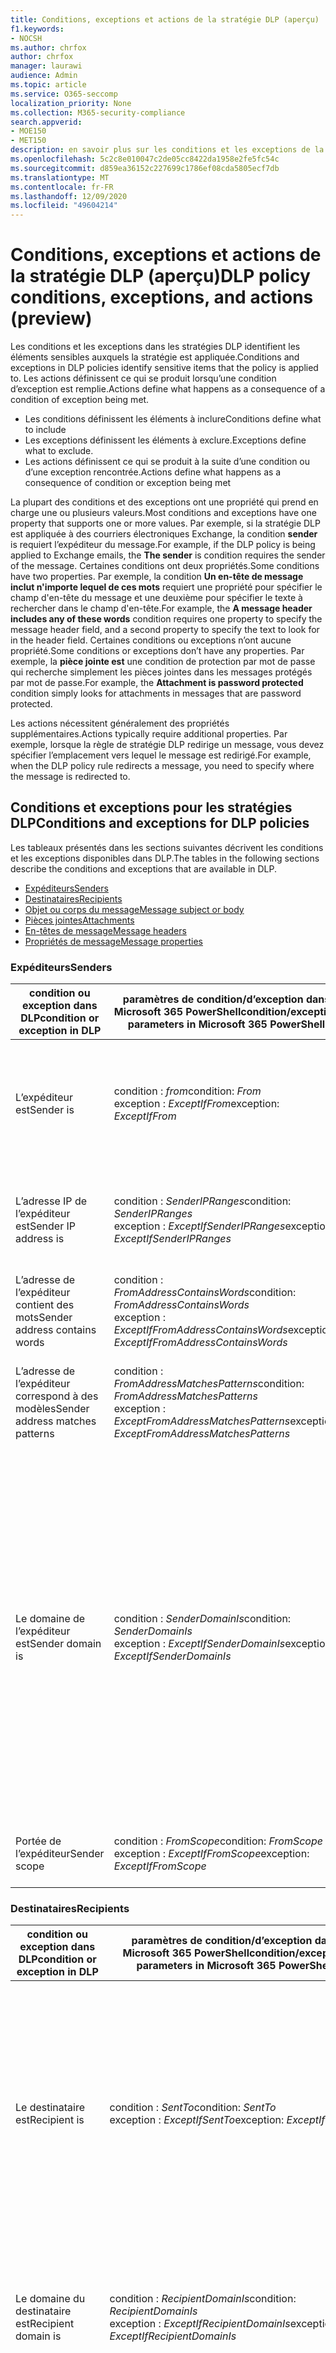 ```yaml
---
title: Conditions, exceptions et actions de la stratégie DLP (aperçu)
f1.keywords:
- NOCSH
ms.author: chrfox
author: chrfox
manager: laurawi
audience: Admin
ms.topic: article
ms.service: O365-seccomp
localization_priority: None
ms.collection: M365-security-compliance
search.appverid:
- MOE150
- MET150
description: en savoir plus sur les conditions et les exceptions de la stratégie DLP
ms.openlocfilehash: 5c2c8e010047c2de05cc8422da1958e2fe5fc54c
ms.sourcegitcommit: d859ea36152c227699c1786ef08cda5805ecf7db
ms.translationtype: MT
ms.contentlocale: fr-FR
ms.lasthandoff: 12/09/2020
ms.locfileid: "49604214"
---
```

# <a name="dlp-policy-conditions-exceptions-and-actions-preview"></a><span data-ttu-id="3a618-103">Conditions, exceptions et actions de la stratégie DLP (aperçu)</span><span class="sxs-lookup"><span data-stu-id="3a618-103">DLP policy conditions, exceptions, and actions (preview)</span></span>

<span data-ttu-id="3a618-104">Les conditions et les exceptions dans les stratégies DLP identifient les éléments sensibles auxquels la stratégie est appliquée.</span><span class="sxs-lookup"><span data-stu-id="3a618-104">Conditions and exceptions in DLP policies identify sensitive items that the policy is applied to.</span></span> <span data-ttu-id="3a618-105">Les actions définissent ce qui se produit lorsqu’une condition d’exception est remplie.</span><span class="sxs-lookup"><span data-stu-id="3a618-105">Actions define what happens as a consequence of a condition of exception being met.</span></span>

- <span data-ttu-id="3a618-106">Les conditions définissent les éléments à inclure</span><span class="sxs-lookup"><span data-stu-id="3a618-106">Conditions define what to include</span></span>
- <span data-ttu-id="3a618-107">Les exceptions définissent les éléments à exclure.</span><span class="sxs-lookup"><span data-stu-id="3a618-107">Exceptions define what to exclude.</span></span>
- <span data-ttu-id="3a618-108">Les actions définissent ce qui se produit à la suite d’une condition ou d’une exception rencontrée.</span><span class="sxs-lookup"><span data-stu-id="3a618-108">Actions define what happens as a consequence of condition or exception being met</span></span>
 
<span data-ttu-id="3a618-109">La plupart des conditions et des exceptions ont une propriété qui prend en charge une ou plusieurs valeurs.</span><span class="sxs-lookup"><span data-stu-id="3a618-109">Most conditions and exceptions have one property that supports one or more values.</span></span> <span data-ttu-id="3a618-110">Par exemple, si la stratégie DLP est appliquée à des courriers électroniques Exchange, la condition **sender** is requiert l’expéditeur du message.</span><span class="sxs-lookup"><span data-stu-id="3a618-110">For example, if the DLP policy is being applied to Exchange emails, the **The sender** is condition requires the sender of the message.</span></span> <span data-ttu-id="3a618-111">Certaines conditions ont deux propriétés.</span><span class="sxs-lookup"><span data-stu-id="3a618-111">Some conditions have two properties.</span></span> <span data-ttu-id="3a618-112">Par exemple, la condition **Un en-tête de message inclut n'importe lequel de ces mots** requiert une propriété pour spécifier le champ d'en-tête du message et une deuxième pour spécifier le texte à rechercher dans le champ d'en-tête.</span><span class="sxs-lookup"><span data-stu-id="3a618-112">For example, the **A message header includes any of these words** condition requires one property to specify the message header field, and a second property to specify the text to look for in the header field.</span></span> <span data-ttu-id="3a618-113">Certaines conditions ou exceptions n’ont aucune propriété.</span><span class="sxs-lookup"><span data-stu-id="3a618-113">Some conditions or exceptions don’t have any properties.</span></span> <span data-ttu-id="3a618-114">Par exemple, la **pièce jointe est** une condition de protection par mot de passe qui recherche simplement les pièces jointes dans les messages protégés par mot de passe.</span><span class="sxs-lookup"><span data-stu-id="3a618-114">For example, the **Attachment is password protected** condition simply looks for attachments in messages that are password protected.</span></span>

<span data-ttu-id="3a618-115">Les actions nécessitent généralement des propriétés supplémentaires.</span><span class="sxs-lookup"><span data-stu-id="3a618-115">Actions typically require additional properties.</span></span> <span data-ttu-id="3a618-116">Par exemple, lorsque la règle de stratégie DLP redirige un message, vous devez spécifier l’emplacement vers lequel le message est redirigé.</span><span class="sxs-lookup"><span data-stu-id="3a618-116">For example, when the DLP policy rule redirects a message, you need to specify where the message is redirected to.</span></span> 
<!-- Some actions have multiple properties that are available or required. For example, when the rule adds a header field to the message header, you need to specify both the name and value of the header. When the rule adds a disclaimer to messages, you need to specify the disclaimer text, but you can also specify where to insert the text, or what to do if the disclaimer can't be added to the message. Typically, you can configure multiple actions in a rule, but some actions are exclusive. For example, one rule can't reject and redirect the same message.-->

## <a name="conditions-and-exceptions-for-dlp-policies"></a><span data-ttu-id="3a618-117">Conditions et exceptions pour les stratégies DLP</span><span class="sxs-lookup"><span data-stu-id="3a618-117">Conditions and exceptions for DLP policies</span></span>

<span data-ttu-id="3a618-118">Les tableaux présentés dans les sections suivantes décrivent les conditions et les exceptions disponibles dans DLP.</span><span class="sxs-lookup"><span data-stu-id="3a618-118">The tables in the following sections describe the conditions and exceptions that are available in DLP.</span></span>

- [<span data-ttu-id="3a618-119">Expéditeurs</span><span class="sxs-lookup"><span data-stu-id="3a618-119">Senders</span></span>](#senders)
- [<span data-ttu-id="3a618-120">Destinataires</span><span class="sxs-lookup"><span data-stu-id="3a618-120">Recipients</span></span>](#recipients)
- [<span data-ttu-id="3a618-121">Objet ou corps du message</span><span class="sxs-lookup"><span data-stu-id="3a618-121">Message subject or body</span></span>](#message-subject-or-body)
- [<span data-ttu-id="3a618-122">Pièces jointes</span><span class="sxs-lookup"><span data-stu-id="3a618-122">Attachments</span></span>](#attachments)
- [<span data-ttu-id="3a618-123">En-têtes de message</span><span class="sxs-lookup"><span data-stu-id="3a618-123">Message headers</span></span>](#message-headers)
- [<span data-ttu-id="3a618-124">Propriétés de message</span><span class="sxs-lookup"><span data-stu-id="3a618-124">Message properties</span></span>](#message-properties)

### <a name="senders"></a><span data-ttu-id="3a618-125">Expéditeurs</span><span class="sxs-lookup"><span data-stu-id="3a618-125">Senders</span></span>


|<span data-ttu-id="3a618-126">**condition ou exception dans DLP**</span><span class="sxs-lookup"><span data-stu-id="3a618-126">**condition or exception in DLP**</span></span>  |<span data-ttu-id="3a618-127">**paramètres de condition/d’exception dans Microsoft 365 PowerShell**</span><span class="sxs-lookup"><span data-stu-id="3a618-127">**condition/exception parameters in Microsoft 365 PowerShell**</span></span> |<span data-ttu-id="3a618-128">**type de propriété**</span><span class="sxs-lookup"><span data-stu-id="3a618-128">**property type**</span></span>  |<span data-ttu-id="3a618-129">**description**</span><span class="sxs-lookup"><span data-stu-id="3a618-129">**description**</span></span>|
|---------|---------|---------|---------|
|<span data-ttu-id="3a618-130">L’expéditeur est</span><span class="sxs-lookup"><span data-stu-id="3a618-130">Sender is</span></span> |<span data-ttu-id="3a618-131">condition : *from*</span><span class="sxs-lookup"><span data-stu-id="3a618-131">condition: *From*</span></span> <br/> <span data-ttu-id="3a618-132">exception : *ExceptIfFrom*</span><span class="sxs-lookup"><span data-stu-id="3a618-132">exception: *ExceptIfFrom*</span></span>      |<span data-ttu-id="3a618-133">Adresses</span><span class="sxs-lookup"><span data-stu-id="3a618-133">Addresses</span></span> |     <span data-ttu-id="3a618-134">Messages envoyés par les groupes de boîtes aux lettres, les utilisateurs de messagerie, les contacts de messagerie ou les groupes Microsoft 365 de l’organisation.</span><span class="sxs-lookup"><span data-stu-id="3a618-134">Messages that are sent by the specified mailboxes, mail users, mail contacts, or Microsoft 365 groups in the organization.</span></span>|
|<span data-ttu-id="3a618-135">L’adresse IP de l’expéditeur est</span><span class="sxs-lookup"><span data-stu-id="3a618-135">Sender IP address is</span></span>     |<span data-ttu-id="3a618-136">condition : *SenderIPRanges*</span><span class="sxs-lookup"><span data-stu-id="3a618-136">condition: *SenderIPRanges*</span></span><br/> <span data-ttu-id="3a618-137">exception : *ExceptIfSenderIPRanges*</span><span class="sxs-lookup"><span data-stu-id="3a618-137">exception: *ExceptIfSenderIPRanges*</span></span>         |  <span data-ttu-id="3a618-138">IPAddressRanges</span><span class="sxs-lookup"><span data-stu-id="3a618-138">IPAddressRanges</span></span>       | <span data-ttu-id="3a618-139">Messages dans lesquels l'adresse IP de l'expéditeur correspond à l'adresse IP spécifiée ou figure dans la plage d'adresses IP spécifiée.</span><span class="sxs-lookup"><span data-stu-id="3a618-139">Messages where the sender's IP address matches the specified IP address, or falls within the specified IP address range.</span></span>       |
|<span data-ttu-id="3a618-140">L’adresse de l’expéditeur contient des mots</span><span class="sxs-lookup"><span data-stu-id="3a618-140">Sender address contains words</span></span>   | <span data-ttu-id="3a618-141">condition : *FromAddressContainsWords*</span><span class="sxs-lookup"><span data-stu-id="3a618-141">condition: *FromAddressContainsWords*</span></span> <br/> <span data-ttu-id="3a618-142">exception : *ExceptIfFromAddressContainsWords*</span><span class="sxs-lookup"><span data-stu-id="3a618-142">exception: *ExceptIfFromAddressContainsWords*</span></span>        |   <span data-ttu-id="3a618-143">Mots</span><span class="sxs-lookup"><span data-stu-id="3a618-143">Words</span></span>      |   <span data-ttu-id="3a618-144">Messages contenant les mots spécifiés dans l'adresse de l'expéditeur.</span><span class="sxs-lookup"><span data-stu-id="3a618-144">Messages that contain the specified words in the sender's email address.</span></span>|
| <span data-ttu-id="3a618-145">L’adresse de l’expéditeur correspond à des modèles</span><span class="sxs-lookup"><span data-stu-id="3a618-145">Sender address matches patterns</span></span>    | <span data-ttu-id="3a618-146">condition : *FromAddressMatchesPatterns*</span><span class="sxs-lookup"><span data-stu-id="3a618-146">condition: *FromAddressMatchesPatterns*</span></span> <br/> <span data-ttu-id="3a618-147">exception : *ExceptFromAddressMatchesPatterns*</span><span class="sxs-lookup"><span data-stu-id="3a618-147">exception: *ExceptFromAddressMatchesPatterns*</span></span>       |      <span data-ttu-id="3a618-148">Modèles</span><span class="sxs-lookup"><span data-stu-id="3a618-148">Patterns</span></span>   |  <span data-ttu-id="3a618-149">Messages dans lesquels l'adresse de messagerie de l'expéditeur contient des modèles de texte qui correspondent aux expressions régulières spécifiées.</span><span class="sxs-lookup"><span data-stu-id="3a618-149">Messages where the sender's email address contains text patterns that match the specified regular expressions.</span></span>  |
|<span data-ttu-id="3a618-150">Le domaine de l’expéditeur est</span><span class="sxs-lookup"><span data-stu-id="3a618-150">Sender domain is</span></span>  |  <span data-ttu-id="3a618-151">condition : *SenderDomainIs*</span><span class="sxs-lookup"><span data-stu-id="3a618-151">condition: *SenderDomainIs*</span></span> <br/> <span data-ttu-id="3a618-152">exception : *ExceptIfSenderDomainIs*</span><span class="sxs-lookup"><span data-stu-id="3a618-152">exception: *ExceptIfSenderDomainIs*</span></span>       |<span data-ttu-id="3a618-153">DomainName</span><span class="sxs-lookup"><span data-stu-id="3a618-153">DomainName</span></span>         |     <span data-ttu-id="3a618-154">Messages dans lesquels le domaine de l'adresse de messagerie de l'expéditeur correspond à la valeur spécifiée.</span><span class="sxs-lookup"><span data-stu-id="3a618-154">Messages where the domain of the sender's email address matches the specified value.</span></span> <span data-ttu-id="3a618-155">Si vous avez besoin de trouver des domaines d’expéditeur qui *contiennent* le domaine spécifié (par exemple, n’importe quel sous-domaine d’un domaine), utilisez la condition *FromAddressMatchesPatterns*( **sender Address matches**) et spécifiez le domaine à l’aide de la syntaxe : « \. Domain \. com $ ».</span><span class="sxs-lookup"><span data-stu-id="3a618-155">If you need to find sender domains that *contain* the specified domain (for example, any subdomain of a domain), use **The sender address matches**(*FromAddressMatchesPatterns*) condition and specify the domain by using the syntax: '\.domain\.com$'.</span></span>    |
|<span data-ttu-id="3a618-156">Portée de l’expéditeur</span><span class="sxs-lookup"><span data-stu-id="3a618-156">Sender scope</span></span>    | <span data-ttu-id="3a618-157">condition : *FromScope*</span><span class="sxs-lookup"><span data-stu-id="3a618-157">condition: *FromScope*</span></span> <br/> <span data-ttu-id="3a618-158">exception : *ExceptIfFromScope*</span><span class="sxs-lookup"><span data-stu-id="3a618-158">exception: *ExceptIfFromScope*</span></span>    | <span data-ttu-id="3a618-159">UserScopeFrom</span><span class="sxs-lookup"><span data-stu-id="3a618-159">UserScopeFrom</span></span>    |    <span data-ttu-id="3a618-160">Messages envoyés par des expéditeurs internes ou externes.</span><span class="sxs-lookup"><span data-stu-id="3a618-160">Messages that are sent by either internal or external senders.</span></span>    |

### <a name="recipients"></a><span data-ttu-id="3a618-161">Destinataires</span><span class="sxs-lookup"><span data-stu-id="3a618-161">Recipients</span></span>

|<span data-ttu-id="3a618-162">**condition ou exception dans DLP**</span><span class="sxs-lookup"><span data-stu-id="3a618-162">**condition or exception in DLP**</span></span>| <span data-ttu-id="3a618-163">**paramètres de condition/d’exception dans Microsoft 365 PowerShell**</span><span class="sxs-lookup"><span data-stu-id="3a618-163">**condition/exception parameters in Microsoft 365 PowerShell**</span></span> |    <span data-ttu-id="3a618-164">**type de propriété**</span><span class="sxs-lookup"><span data-stu-id="3a618-164">**property type**</span></span> | <span data-ttu-id="3a618-165">**description**</span><span class="sxs-lookup"><span data-stu-id="3a618-165">**description**</span></span>|
|---------|---------|---------|---------|
|<span data-ttu-id="3a618-166">Le destinataire est</span><span class="sxs-lookup"><span data-stu-id="3a618-166">Recipient is</span></span>|  <span data-ttu-id="3a618-167">condition : *SentTo*</span><span class="sxs-lookup"><span data-stu-id="3a618-167">condition: *SentTo*</span></span> <br/> <span data-ttu-id="3a618-168">exception : *ExceptIfSentTo*</span><span class="sxs-lookup"><span data-stu-id="3a618-168">exception: *ExceptIfSentTo*</span></span> | <span data-ttu-id="3a618-169">Adresses</span><span class="sxs-lookup"><span data-stu-id="3a618-169">Addresses</span></span> | <span data-ttu-id="3a618-170">Messages dans lesquels l’un des destinataires est la boîte aux lettres, l’utilisateur de messagerie ou le contact de messagerie spécifié dans l’organisation.</span><span class="sxs-lookup"><span data-stu-id="3a618-170">Messages where one of the recipients is the specified mailbox, mail user, or mail contact in the organization.</span></span> <span data-ttu-id="3a618-171">Les destinataires peuvent figurer dans les champs **à**, **CC** ou **CCI** du message.</span><span class="sxs-lookup"><span data-stu-id="3a618-171">The recipients can be in the **To**, **Cc**, or **Bcc** fields of the message.</span></span>|
|<span data-ttu-id="3a618-172">Le domaine du destinataire est</span><span class="sxs-lookup"><span data-stu-id="3a618-172">Recipient domain is</span></span>|   <span data-ttu-id="3a618-173">condition : *RecipientDomainIs*</span><span class="sxs-lookup"><span data-stu-id="3a618-173">condition: *RecipientDomainIs*</span></span> <br/> <span data-ttu-id="3a618-174">exception : *ExceptIfRecipientDomainIs*</span><span class="sxs-lookup"><span data-stu-id="3a618-174">exception: *ExceptIfRecipientDomainIs*</span></span> |   <span data-ttu-id="3a618-175">DomainName</span><span class="sxs-lookup"><span data-stu-id="3a618-175">DomainName</span></span> |    <span data-ttu-id="3a618-176">Messages dans lesquels le domaine de l'adresse de messagerie de l'expéditeur correspond à la valeur spécifiée.</span><span class="sxs-lookup"><span data-stu-id="3a618-176">Messages where the domain of the sender's email address matches the specified value.</span></span>|
|<span data-ttu-id="3a618-177">L’adresse du destinataire contient des mots</span><span class="sxs-lookup"><span data-stu-id="3a618-177">Recipient address contains words</span></span>|  <span data-ttu-id="3a618-178">condition : *RecipientAddressContainsWords*</span><span class="sxs-lookup"><span data-stu-id="3a618-178">condition: *RecipientAddressContainsWords*</span></span> <br/> <span data-ttu-id="3a618-179">exception : *ExceptIfRecipientAddressContainsWords*</span><span class="sxs-lookup"><span data-stu-id="3a618-179">exception: *ExceptIfRecipientAddressContainsWords*</span></span>|    <span data-ttu-id="3a618-180">Mots</span><span class="sxs-lookup"><span data-stu-id="3a618-180">Words</span></span>|  <span data-ttu-id="3a618-181">Messages contenant les mots spécifiés dans l'adresse du destinataire.</span><span class="sxs-lookup"><span data-stu-id="3a618-181">Messages that contain the specified words in the recipient's email address.</span></span> <br/><span data-ttu-id="3a618-p106">**Remarque** : cette condition ne tient pas compte des messages qui sont envoyés aux adresses proxy du destinataire. Elle correspond uniquement aux messages qui sont envoyés à l’adresse de messagerie principale du destinataire.</span><span class="sxs-lookup"><span data-stu-id="3a618-p106">**Note**: This condition doesn't consider messages that are sent to recipient proxy addresses. It only matches messages that are sent to the recipient's primary email address.</span></span>|
|<span data-ttu-id="3a618-184">L’adresse du destinataire correspond aux modèles</span><span class="sxs-lookup"><span data-stu-id="3a618-184">Recipient address matches patterns</span></span>| <span data-ttu-id="3a618-185">condition : *RecipientAddressMatchesPatterns*</span><span class="sxs-lookup"><span data-stu-id="3a618-185">condition: *RecipientAddressMatchesPatterns*</span></span> <br/> <span data-ttu-id="3a618-186">exception : *ExceptIfRecipientAddressMatchesPatterns*</span><span class="sxs-lookup"><span data-stu-id="3a618-186">exception: *ExceptIfRecipientAddressMatchesPatterns*</span></span>|   <span data-ttu-id="3a618-187">Modèles</span><span class="sxs-lookup"><span data-stu-id="3a618-187">Patterns</span></span>    |<span data-ttu-id="3a618-188">Messages dans lesquels l'adresse de messagerie du destinataire contient des modèles de texte qui correspondent aux expressions régulières spécifiées.</span><span class="sxs-lookup"><span data-stu-id="3a618-188">Messages where a recipient's email address contains text patterns that match the specified regular expressions.</span></span> <br/> <span data-ttu-id="3a618-p107">**Remarque** : cette condition ne tient pas compte des messages qui sont envoyés aux adresses proxy du destinataire. Elle correspond uniquement aux messages qui sont envoyés à l’adresse de messagerie principale du destinataire.</span><span class="sxs-lookup"><span data-stu-id="3a618-p107">**Note**: This condition doesn't consider messages that are sent to recipient proxy addresses. It only matches messages that are sent to the recipient's primary email address.</span></span>|
|<span data-ttu-id="3a618-191">Envoyé au membre du</span><span class="sxs-lookup"><span data-stu-id="3a618-191">Sent to member of</span></span>| <span data-ttu-id="3a618-192">condition : *SentToMemberOf*</span><span class="sxs-lookup"><span data-stu-id="3a618-192">condition: *SentToMemberOf*</span></span> <br/> <span data-ttu-id="3a618-193">exception : *ExceptIfSentToMemberOf*</span><span class="sxs-lookup"><span data-stu-id="3a618-193">exception: *ExceptIfSentToMemberOf*</span></span>|  <span data-ttu-id="3a618-194">Adresses</span><span class="sxs-lookup"><span data-stu-id="3a618-194">Addresses</span></span>|  <span data-ttu-id="3a618-195">Messages contenant des destinataires qui sont membres du groupe de distribution spécifié, d’un groupe de sécurité à extension messagerie ou d’un groupe Microsoft 365.</span><span class="sxs-lookup"><span data-stu-id="3a618-195">Messages that contain recipients who are members of the specified distribution group, mail-enabled security group, or Microsoft 365 group.</span></span> <span data-ttu-id="3a618-196">Le groupe peut se trouver dans les champs **To**, **Cc** ou **Bcc** du message.</span><span class="sxs-lookup"><span data-stu-id="3a618-196">The group can be in the **To**, **Cc**, or **Bcc** fields of the message.</span></span>|

### <a name="message-subject-or-body"></a><span data-ttu-id="3a618-197">Objet ou corps du message</span><span class="sxs-lookup"><span data-stu-id="3a618-197">Message subject or body</span></span>

|<span data-ttu-id="3a618-198">**condition ou exception dans DLP**</span><span class="sxs-lookup"><span data-stu-id="3a618-198">**condition or exception in DLP**</span></span> | <span data-ttu-id="3a618-199">**paramètres de condition/d’exception dans Microsoft 365 PowerShell**</span><span class="sxs-lookup"><span data-stu-id="3a618-199">**condition/exception parameters in Microsoft 365 PowerShell**</span></span> |<span data-ttu-id="3a618-200">**type de propriété**</span><span class="sxs-lookup"><span data-stu-id="3a618-200">**property type**</span></span>| <span data-ttu-id="3a618-201">**description**</span><span class="sxs-lookup"><span data-stu-id="3a618-201">**description**</span></span>|
|---------|---------|---------|---------|
|<span data-ttu-id="3a618-202">L’objet contient des mots ou des expressions</span><span class="sxs-lookup"><span data-stu-id="3a618-202">Subject contains words or phrases</span></span>| <span data-ttu-id="3a618-203">condition : *SubjectContainsWords*</span><span class="sxs-lookup"><span data-stu-id="3a618-203">condition: *SubjectContainsWords*</span></span> <br/> <span data-ttu-id="3a618-204">exception : *ExceptIf SubjectContainsWords*</span><span class="sxs-lookup"><span data-stu-id="3a618-204">exception: *ExceptIf SubjectContainsWords*</span></span>| <span data-ttu-id="3a618-205">Mots</span><span class="sxs-lookup"><span data-stu-id="3a618-205">Words</span></span>   |<span data-ttu-id="3a618-206">Messages dans lesquels le champ Subject contient les mots spécifiés.</span><span class="sxs-lookup"><span data-stu-id="3a618-206">Messages that have the specified words in the Subject field.</span></span>|
|<span data-ttu-id="3a618-207">L’objet correspond à des modèles</span><span class="sxs-lookup"><span data-stu-id="3a618-207">Subject matches patterns</span></span>|<span data-ttu-id="3a618-208">condition : *SubjectMatchesPatterns*</span><span class="sxs-lookup"><span data-stu-id="3a618-208">condition: *SubjectMatchesPatterns*</span></span> <br/> <span data-ttu-id="3a618-209">exception : *ExceptIf SubjectMatchesPatterns*</span><span class="sxs-lookup"><span data-stu-id="3a618-209">exception: *ExceptIf SubjectMatchesPatterns*</span></span>|<span data-ttu-id="3a618-210">Modèles</span><span class="sxs-lookup"><span data-stu-id="3a618-210">Patterns</span></span>   |<span data-ttu-id="3a618-211">Messages dans lesquels le champ Subject contient des modèles de texte qui correspondent aux expressions régulières spécifiées.</span><span class="sxs-lookup"><span data-stu-id="3a618-211">Messages where the Subject field contain text patterns that match the specified regular expressions.</span></span>|
|<span data-ttu-id="3a618-212">Le contenu contient</span><span class="sxs-lookup"><span data-stu-id="3a618-212">Content contains</span></span>|  <span data-ttu-id="3a618-213">condition : *ContentContainsSensitiveInformation*</span><span class="sxs-lookup"><span data-stu-id="3a618-213">condition: *ContentContainsSensitiveInformation*</span></span> <br/> <span data-ttu-id="3a618-214">exception *ExceptIfContentContainsSensitiveInformation*</span><span class="sxs-lookup"><span data-stu-id="3a618-214">exception *ExceptIfContentContainsSensitiveInformation*</span></span>| <span data-ttu-id="3a618-215">SensitiveInformationTypes</span><span class="sxs-lookup"><span data-stu-id="3a618-215">SensitiveInformationTypes</span></span>|  <span data-ttu-id="3a618-216">Messages ou documents qui contiennent des informations sensibles, comme défini par les stratégies de protection contre la perte de données (DLP).</span><span class="sxs-lookup"><span data-stu-id="3a618-216">Messages or documents that contain sensitive information as defined by data loss prevention (DLP) policies.</span></span>|
| <span data-ttu-id="3a618-217">L’objet ou le corps correspond au modèle</span><span class="sxs-lookup"><span data-stu-id="3a618-217">Subject or Body matches pattern</span></span>    | <span data-ttu-id="3a618-218">condition : *SubjectOrBodyMatchesPatterns*</span><span class="sxs-lookup"><span data-stu-id="3a618-218">condition: *SubjectOrBodyMatchesPatterns*</span></span> <br/> <span data-ttu-id="3a618-219">exception : *ExceptIfSubjectOrBodyMatchesPatterns*</span><span class="sxs-lookup"><span data-stu-id="3a618-219">exception: *ExceptIfSubjectOrBodyMatchesPatterns*</span></span>    | <span data-ttu-id="3a618-220">Modèles</span><span class="sxs-lookup"><span data-stu-id="3a618-220">Patterns</span></span>    | <span data-ttu-id="3a618-221">Messages dans lesquels le champ Subject ou le corps du message contient des modèles de texte qui correspondent aux expressions régulières spécifiées.</span><span class="sxs-lookup"><span data-stu-id="3a618-221">Messages where the subject field or message body contains text patterns that match the specified regular expressions.</span></span>    |
| <span data-ttu-id="3a618-222">L’objet ou le corps contient des mots</span><span class="sxs-lookup"><span data-stu-id="3a618-222">Subject or Body contains words</span></span>    | <span data-ttu-id="3a618-223">condition : *SubjectOrBodyContainsWords*</span><span class="sxs-lookup"><span data-stu-id="3a618-223">condition: *SubjectOrBodyContainsWords*</span></span> <br/> <span data-ttu-id="3a618-224">exception : *ExceptIfSubjectOrBodyContainsWords*</span><span class="sxs-lookup"><span data-stu-id="3a618-224">exception: *ExceptIfSubjectOrBodyContainsWords*</span></span>    | <span data-ttu-id="3a618-225">Mots</span><span class="sxs-lookup"><span data-stu-id="3a618-225">Words</span></span>    | <span data-ttu-id="3a618-226">Messages qui contiennent les mots spécifiés dans le champ Subject ou le corps du message</span><span class="sxs-lookup"><span data-stu-id="3a618-226">Messages that have the specified words in the subject field or message body</span></span>    |


### <a name="attachments"></a><span data-ttu-id="3a618-227">Pièces jointes</span><span class="sxs-lookup"><span data-stu-id="3a618-227">Attachments</span></span>

|<span data-ttu-id="3a618-228">**condition ou exception dans DLP**</span><span class="sxs-lookup"><span data-stu-id="3a618-228">**condition or exception in DLP**</span></span>| <span data-ttu-id="3a618-229">**paramètres de condition/d’exception dans Microsoft 365 PowerShell**</span><span class="sxs-lookup"><span data-stu-id="3a618-229">**condition/exception parameters in Microsoft 365 PowerShell**</span></span>| <span data-ttu-id="3a618-230">**type de propriété**</span><span class="sxs-lookup"><span data-stu-id="3a618-230">**property type**</span></span>   |<span data-ttu-id="3a618-231">**description**</span><span class="sxs-lookup"><span data-stu-id="3a618-231">**description**</span></span>|
|---------|---------|---------|---------|
|<span data-ttu-id="3a618-232">La pièce jointe est protégée par mot de passe</span><span class="sxs-lookup"><span data-stu-id="3a618-232">Attachment is password protected</span></span>|<span data-ttu-id="3a618-233">condition : *DocumentIsPasswordProtected*</span><span class="sxs-lookup"><span data-stu-id="3a618-233">condition: *DocumentIsPasswordProtected*</span></span> <br/> <span data-ttu-id="3a618-234">exception : *ExceptIfDocumentIsPasswordProtected*</span><span class="sxs-lookup"><span data-stu-id="3a618-234">exception: *ExceptIfDocumentIsPasswordProtected*</span></span>|<span data-ttu-id="3a618-235">aucune</span><span class="sxs-lookup"><span data-stu-id="3a618-235">none</span></span>| <span data-ttu-id="3a618-236">Messages dans lesquels une pièce jointe est protégée par mot de passe (et ne peut donc pas être analysée).</span><span class="sxs-lookup"><span data-stu-id="3a618-236">Messages where an attachment is password protected (and therefore can't be scanned).</span></span> <span data-ttu-id="3a618-237">La détection de mot de passe fonctionne uniquement pour les documents Office, les fichiers. zip et les fichiers. 7z.</span><span class="sxs-lookup"><span data-stu-id="3a618-237">Password detection only works for Office documents, .zip files, and .7z files.</span></span>|
|<span data-ttu-id="3a618-238">L’extension de fichier de la pièce jointe est</span><span class="sxs-lookup"><span data-stu-id="3a618-238">Attachment’s file extension is</span></span>|<span data-ttu-id="3a618-239">condition : *ContentExtensionMatchesWords*</span><span class="sxs-lookup"><span data-stu-id="3a618-239">condition: *ContentExtensionMatchesWords*</span></span> <br/> <span data-ttu-id="3a618-240">exception : *ExceptIfContentExtensionMatchesWords*</span><span class="sxs-lookup"><span data-stu-id="3a618-240">exception: *ExceptIfContentExtensionMatchesWords*</span></span>|  <span data-ttu-id="3a618-241">Mots</span><span class="sxs-lookup"><span data-stu-id="3a618-241">Words</span></span>   |<span data-ttu-id="3a618-242">Messages dans lesquels l'extension de fichier de la pièce jointe correspond à l'un des mots spécifiés.</span><span class="sxs-lookup"><span data-stu-id="3a618-242">Messages where an attachment's file extension matches any of the specified words.</span></span>|
|<span data-ttu-id="3a618-243">Le contenu d’une pièce jointe de courrier électronique n’a pas pu être analysé</span><span class="sxs-lookup"><span data-stu-id="3a618-243">Any email attachment’s content could not be scanned</span></span>|<span data-ttu-id="3a618-244">condition : *DocumentIsUnsupported*</span><span class="sxs-lookup"><span data-stu-id="3a618-244">condition: *DocumentIsUnsupported*</span></span> <br/><span data-ttu-id="3a618-245">exception : *ExceptIf DocumentIsUnsupported*</span><span class="sxs-lookup"><span data-stu-id="3a618-245">exception: *ExceptIf DocumentIsUnsupported*</span></span>|   <span data-ttu-id="3a618-246">s/o</span><span class="sxs-lookup"><span data-stu-id="3a618-246">n/a</span></span>|    <span data-ttu-id="3a618-247">Messages dans lesquels une pièce jointe n’est pas reconnue en mode natif par Exchange Online.</span><span class="sxs-lookup"><span data-stu-id="3a618-247">Messages where an attachment isn't natively recognized by Exchange Online.</span></span>|
|<span data-ttu-id="3a618-248">Le contenu d’une pièce jointe de courrier électronique n’a pas terminé l’analyse</span><span class="sxs-lookup"><span data-stu-id="3a618-248">Any email attachment’s content didn’t complete scanning</span></span>|   <span data-ttu-id="3a618-249">condition : *ProcessingLimitExceeded*</span><span class="sxs-lookup"><span data-stu-id="3a618-249">condition: *ProcessingLimitExceeded*</span></span> <br/> <span data-ttu-id="3a618-250">exception : *ExceptIfProcessingLimitExceeded*</span><span class="sxs-lookup"><span data-stu-id="3a618-250">exception: *ExceptIfProcessingLimitExceeded*</span></span>|    <span data-ttu-id="3a618-251">s/o</span><span class="sxs-lookup"><span data-stu-id="3a618-251">n/a</span></span> |<span data-ttu-id="3a618-p110">Messages pour lesquels le moteur de règles n'a pas pu terminer l'analyse des pièces jointes. Vous pouvez utiliser cette condition pour créer des règles qui fonctionnent conjointement pour identifier et traiter les messages dont le contenu n'a pas pu être entièrement analysé.</span><span class="sxs-lookup"><span data-stu-id="3a618-p110">Messages where the rules engine couldn't complete the scanning of the attachments. You can use this condition to create rules that work together to identify and process messages where the content couldn't be fully scanned.</span></span>|
|<span data-ttu-id="3a618-254">Le nom du document contient des mots</span><span class="sxs-lookup"><span data-stu-id="3a618-254">Document name contains words</span></span>|<span data-ttu-id="3a618-255">condition : *DocumentNameMatchesWords*</span><span class="sxs-lookup"><span data-stu-id="3a618-255">condition: *DocumentNameMatchesWords*</span></span> <br/> <span data-ttu-id="3a618-256">exception : *ExceptIfDocumentNameMatchesWords*</span><span class="sxs-lookup"><span data-stu-id="3a618-256">exception: *ExceptIfDocumentNameMatchesWords*</span></span> |<span data-ttu-id="3a618-257">Mots</span><span class="sxs-lookup"><span data-stu-id="3a618-257">Words</span></span>  |<span data-ttu-id="3a618-258">Messages dans lesquels le nom de fichier d’une pièce jointe correspond à l’un des mots spécifiés.</span><span class="sxs-lookup"><span data-stu-id="3a618-258">Messages where an attachment's file name matches any of the specified words.</span></span>|
|<span data-ttu-id="3a618-259">Le nom du document correspond aux modèles</span><span class="sxs-lookup"><span data-stu-id="3a618-259">Document name matches patterns</span></span>|<span data-ttu-id="3a618-260">condition : *DocumentNameMatchesPatterns*</span><span class="sxs-lookup"><span data-stu-id="3a618-260">condition: *DocumentNameMatchesPatterns*</span></span> <br/> <span data-ttu-id="3a618-261">exception : *ExceptIfDocumentNameMatchesPatterns*</span><span class="sxs-lookup"><span data-stu-id="3a618-261">exception: *ExceptIfDocumentNameMatchesPatterns*</span></span>|    <span data-ttu-id="3a618-262">Modèles</span><span class="sxs-lookup"><span data-stu-id="3a618-262">Patterns</span></span>    |<span data-ttu-id="3a618-263">Messages dans lesquels le nom de fichier d'une pièce jointe contient des modèles de texte qui correspondent aux expressions régulières spécifiées.</span><span class="sxs-lookup"><span data-stu-id="3a618-263">Messages where an attachment's file name contains text patterns that match the specified regular expressions.</span></span>|
|<span data-ttu-id="3a618-264">La propriété du document est</span><span class="sxs-lookup"><span data-stu-id="3a618-264">Document property is</span></span>|<span data-ttu-id="3a618-265">condition : *ContentPropertyContainsWords*</span><span class="sxs-lookup"><span data-stu-id="3a618-265">condition: *ContentPropertyContainsWords*</span></span> <br/> <span data-ttu-id="3a618-266">exception : *ExceptIfContentPropertyContainsWords*</span><span class="sxs-lookup"><span data-stu-id="3a618-266">exception: *ExceptIfContentPropertyContainsWords*</span></span> |<span data-ttu-id="3a618-267">Mots</span><span class="sxs-lookup"><span data-stu-id="3a618-267">Words</span></span>| <span data-ttu-id="3a618-268">Messages ou documents dans lesquels l’extension de fichier d’une pièce jointe correspond à l’un des mots spécifiés.</span><span class="sxs-lookup"><span data-stu-id="3a618-268">Messages or documents where an attachment's file extension matches any of the specified words.</span></span>|
|<span data-ttu-id="3a618-269">La taille du document est supérieure ou égale à</span><span class="sxs-lookup"><span data-stu-id="3a618-269">Document size equals or is greater than</span></span>| <span data-ttu-id="3a618-270">condition : *DocumentSizeOver*</span><span class="sxs-lookup"><span data-stu-id="3a618-270">condition: *DocumentSizeOver*</span></span> <br/> <span data-ttu-id="3a618-271">exception : *ExceptIfDocumentSizeOver*</span><span class="sxs-lookup"><span data-stu-id="3a618-271">exception: *ExceptIfDocumentSizeOver*</span></span>|    <span data-ttu-id="3a618-272">Size</span><span class="sxs-lookup"><span data-stu-id="3a618-272">Size</span></span>    |<span data-ttu-id="3a618-273">Messages dans lesquels toutes les pièces jointes sont supérieures ou égales à la valeur spécifiée.</span><span class="sxs-lookup"><span data-stu-id="3a618-273">Messages where any attachment is greater than or equal to the specified value.</span></span>|

### <a name="message-headers"></a><span data-ttu-id="3a618-274">En-têtes de message</span><span class="sxs-lookup"><span data-stu-id="3a618-274">Message Headers</span></span>

|<span data-ttu-id="3a618-275">**condition ou exception dans DLP**</span><span class="sxs-lookup"><span data-stu-id="3a618-275">**condition or exception in DLP**</span></span>| <span data-ttu-id="3a618-276">**paramètres de condition/d’exception dans Microsoft 365 PowerShell**</span><span class="sxs-lookup"><span data-stu-id="3a618-276">**condition/exception parameters in Microsoft 365 PowerShell**</span></span>| <span data-ttu-id="3a618-277">**type de propriété**</span><span class="sxs-lookup"><span data-stu-id="3a618-277">**property type**</span></span>|  <span data-ttu-id="3a618-278">**description**</span><span class="sxs-lookup"><span data-stu-id="3a618-278">**description**</span></span>|
|---------|---------|---------|---------|
|<span data-ttu-id="3a618-279">L’en-tête contient des mots ou des expressions</span><span class="sxs-lookup"><span data-stu-id="3a618-279">Header contains words or phrases</span></span>|<span data-ttu-id="3a618-280">condition : *HeaderContainsWords*</span><span class="sxs-lookup"><span data-stu-id="3a618-280">condition: *HeaderContainsWords*</span></span> <br/> <span data-ttu-id="3a618-281">exception : *ExceptIfHeaderContainsWords*</span><span class="sxs-lookup"><span data-stu-id="3a618-281">exception: *ExceptIfHeaderContainsWords*</span></span>|  <span data-ttu-id="3a618-282">Table de hachage</span><span class="sxs-lookup"><span data-stu-id="3a618-282">Hash Table</span></span>  |<span data-ttu-id="3a618-283">Les messages qui contiennent le champ d’en-tête spécifié et la valeur de ce champ d’en-tête contient les mots spécifiés.</span><span class="sxs-lookup"><span data-stu-id="3a618-283">Messages that contain the specified header field, and the value of that header field contains the specified words.</span></span>|
|<span data-ttu-id="3a618-284">Les en-têtes correspondent à des modèles</span><span class="sxs-lookup"><span data-stu-id="3a618-284">Header matches patterns</span></span>|   <span data-ttu-id="3a618-285">condition : *HeaderMatchesPatterns*</span><span class="sxs-lookup"><span data-stu-id="3a618-285">condition: *HeaderMatchesPatterns*</span></span> <br/> <span data-ttu-id="3a618-286">exception : *ExceptIfHeaderMatchesPatterns*</span><span class="sxs-lookup"><span data-stu-id="3a618-286">exception: *ExceptIfHeaderMatchesPatterns*</span></span>|    <span data-ttu-id="3a618-287">Table de hachage</span><span class="sxs-lookup"><span data-stu-id="3a618-287">Hash Table</span></span>  |<span data-ttu-id="3a618-288">Les messages qui contiennent le champ d’en-tête spécifié et la valeur de ce champ d’en-tête contient les expressions régulières spécifiées.</span><span class="sxs-lookup"><span data-stu-id="3a618-288">Messages that contain the specified header field, and the value of that header field contains the specified regular expressions.</span></span>|

### <a name="message-properties"></a><span data-ttu-id="3a618-289">Propriétés de message</span><span class="sxs-lookup"><span data-stu-id="3a618-289">Message properties</span></span>

|<span data-ttu-id="3a618-290">**condition ou exception dans DLP**</span><span class="sxs-lookup"><span data-stu-id="3a618-290">**condition or exception in DLP**</span></span>| <span data-ttu-id="3a618-291">**paramètres de condition/d’exception dans Microsoft 365 PowerShell**</span><span class="sxs-lookup"><span data-stu-id="3a618-291">**condition/exception parameters in Microsoft 365 PowerShell**</span></span>| <span data-ttu-id="3a618-292">**type de propriété**</span><span class="sxs-lookup"><span data-stu-id="3a618-292">**property type**</span></span>   |<span data-ttu-id="3a618-293">**description**</span><span class="sxs-lookup"><span data-stu-id="3a618-293">**description**</span></span>|
|---------|---------|---------|---------|
|<span data-ttu-id="3a618-294">Taille du message sur</span><span class="sxs-lookup"><span data-stu-id="3a618-294">Message size over</span></span>|<span data-ttu-id="3a618-295">condition : *MessageSizeOver*</span><span class="sxs-lookup"><span data-stu-id="3a618-295">condition: *MessageSizeOver*</span></span> <br/> <span data-ttu-id="3a618-296">exception : *ExceptIfMessageSizeOver*</span><span class="sxs-lookup"><span data-stu-id="3a618-296">exception: *ExceptIfMessageSizeOver*</span></span>| <span data-ttu-id="3a618-297">Size</span><span class="sxs-lookup"><span data-stu-id="3a618-297">Size</span></span>    |<span data-ttu-id="3a618-298">Messages dans lesquels la taille totale (message plus pièces jointes) est supérieure ou égale à la valeur spécifiée.</span><span class="sxs-lookup"><span data-stu-id="3a618-298">Messages where the total size (message plus attachments) is greater than or equal to the specified value.</span></span> <br/><span data-ttu-id="3a618-p111">**Remarque**: Les limites de taille des messages dans les boîtes aux lettres sont évaluées avant les règles de flux de messagerie. Si un message est trop volumineux pour une boîte aux lettres, il est refusé avant qu'une règle avec cette condition puisse agir sur le message.  </span><span class="sxs-lookup"><span data-stu-id="3a618-p111">**Note**: Message size limits on mailboxes are evaluated before mail flow rules. A message that's too large for a mailbox will be rejected before a rule with this condition is able to act on the message.</span></span>|
| <span data-ttu-id="3a618-301">Avec une importance</span><span class="sxs-lookup"><span data-stu-id="3a618-301">With importance</span></span>    | <span data-ttu-id="3a618-302">condition : *WithImportance*</span><span class="sxs-lookup"><span data-stu-id="3a618-302">condition: *WithImportance*</span></span> <br/> <span data-ttu-id="3a618-303">exception : *ExceptIfWithImportance*</span><span class="sxs-lookup"><span data-stu-id="3a618-303">exception: *ExceptIfWithImportance*</span></span>    | <span data-ttu-id="3a618-304">Importance</span><span class="sxs-lookup"><span data-stu-id="3a618-304">Importance</span></span>    | <span data-ttu-id="3a618-305">Messages marqués avec le niveau d’importance spécifié.</span><span class="sxs-lookup"><span data-stu-id="3a618-305">Messages that are marked with the specified importance level.</span></span>    |
| <span data-ttu-id="3a618-306">Le jeu de caractères de contenu contient des mots</span><span class="sxs-lookup"><span data-stu-id="3a618-306">Content character set contains words</span></span>    | <span data-ttu-id="3a618-307">condition : *ContentCharacterSetContainsWords*</span><span class="sxs-lookup"><span data-stu-id="3a618-307">condition: *ContentCharacterSetContainsWords*</span></span> <br/> <span data-ttu-id="3a618-308">*ExceptIfContentCharacterSetContainsWords*</span><span class="sxs-lookup"><span data-stu-id="3a618-308">*ExceptIfContentCharacterSetContainsWords*</span></span>    | <span data-ttu-id="3a618-309">CharacterSets</span><span class="sxs-lookup"><span data-stu-id="3a618-309">CharacterSets</span></span>    | <span data-ttu-id="3a618-310">Messages qui contiennent l'un des noms de jeux de caractères spécifiés.</span><span class="sxs-lookup"><span data-stu-id="3a618-310">Messages that have any of the specified character set names.</span></span>    |
| <span data-ttu-id="3a618-311">Le remplacement de l’expéditeur</span><span class="sxs-lookup"><span data-stu-id="3a618-311">Has sender override</span></span>    | <span data-ttu-id="3a618-312">condition : *HasSenderOverride*</span><span class="sxs-lookup"><span data-stu-id="3a618-312">condition: *HasSenderOverride*</span></span> <br/> <span data-ttu-id="3a618-313">exception : *ExceptIfHasSenderOverride*</span><span class="sxs-lookup"><span data-stu-id="3a618-313">exception: *ExceptIfHasSenderOverride*</span></span>    | <span data-ttu-id="3a618-314">s/o</span><span class="sxs-lookup"><span data-stu-id="3a618-314">n/a</span></span>    | <span data-ttu-id="3a618-315">Messages dans lesquels l'expéditeur a choisi de remplacer une stratégie de protection contre la perte de données (DLP).</span><span class="sxs-lookup"><span data-stu-id="3a618-315">Messages where the sender has chosen to override a data loss prevention (DLP) policy.</span></span> <span data-ttu-id="3a618-316">Pour plus d’informations sur les stratégies DLP, consultez la rubrique [protection contre la perte de données](https://docs.microsoft.com/microsoft-365/compliance/data-loss-prevention-policies).</span><span class="sxs-lookup"><span data-stu-id="3a618-316">For more information about DLP policies see [Data loss prevention](https://docs.microsoft.com/microsoft-365/compliance/data-loss-prevention-policies).</span></span>   |
| <span data-ttu-id="3a618-317">Correspondances de types de message</span><span class="sxs-lookup"><span data-stu-id="3a618-317">Message type matches</span></span>    | <span data-ttu-id="3a618-318">condition : *MessageTypeMatches*</span><span class="sxs-lookup"><span data-stu-id="3a618-318">condition: *MessageTypeMatches*</span></span> <br/> <span data-ttu-id="3a618-319">exception : *ExceptIfMessageTypeMatches*</span><span class="sxs-lookup"><span data-stu-id="3a618-319">exception: *ExceptIfMessageTypeMatches*</span></span>    | <span data-ttu-id="3a618-320">MessageType</span><span class="sxs-lookup"><span data-stu-id="3a618-320">MessageType</span></span>    | <span data-ttu-id="3a618-321">Messages du type spécifié.</span><span class="sxs-lookup"><span data-stu-id="3a618-321">Messages of the specified type.</span></span>    |

## <a name="actions-for-dlp-policies"></a><span data-ttu-id="3a618-322">Actions pour les stratégies DLP</span><span class="sxs-lookup"><span data-stu-id="3a618-322">Actions for DLP policies</span></span>

<span data-ttu-id="3a618-323">Ce tableau décrit les actions disponibles dans DLP.</span><span class="sxs-lookup"><span data-stu-id="3a618-323">This table describes the actions that are available in DLP.</span></span>


|<span data-ttu-id="3a618-324">**action dans DLP**</span><span class="sxs-lookup"><span data-stu-id="3a618-324">**action in DLP**</span></span>|<span data-ttu-id="3a618-325">**paramètres d’action dans Microsoft 365 PowerShell**</span><span class="sxs-lookup"><span data-stu-id="3a618-325">**action parameters in Microsoft 365 PowerShell**</span></span>|<span data-ttu-id="3a618-326">**type de propriété**</span><span class="sxs-lookup"><span data-stu-id="3a618-326">**property type**</span></span>|<span data-ttu-id="3a618-327">**description**</span><span class="sxs-lookup"><span data-stu-id="3a618-327">**description**</span></span>|
|---------|---------|---------|---------|
|<span data-ttu-id="3a618-328">En-tête Set</span><span class="sxs-lookup"><span data-stu-id="3a618-328">Set header</span></span>|<span data-ttu-id="3a618-329">SetHeader</span><span class="sxs-lookup"><span data-stu-id="3a618-329">SetHeader</span></span>|<span data-ttu-id="3a618-330">First, propriété : nom de l' *en-tête*</span><span class="sxs-lookup"><span data-stu-id="3a618-330">First property: *Header Name*</span></span> </br> <span data-ttu-id="3a618-331">Deuxième propriété : *valeur d’en-tête*</span><span class="sxs-lookup"><span data-stu-id="3a618-331">Second property: *Header Value*</span></span>|<span data-ttu-id="3a618-332">Le paramètre SetHeader spécifie une action pour la règle DLP qui ajoute ou modifie un champ d’en-tête et une valeur dans l’en-tête du message.</span><span class="sxs-lookup"><span data-stu-id="3a618-332">The SetHeader parameter specifies an action for the DLP rule that adds or modifies a header field and value in the message header.</span></span> <span data-ttu-id="3a618-333">Ce paramètre utilise la syntaxe « HeaderName : HeaderValue ».</span><span class="sxs-lookup"><span data-stu-id="3a618-333">This parameter uses the syntax "HeaderName:HeaderValue".</span></span> <span data-ttu-id="3a618-334">Vous pouvez spécifier plusieurs paires nom/valeur d’en-tête séparées par des virgules</span><span class="sxs-lookup"><span data-stu-id="3a618-334">You can specify multiple header name and value pairs separated by commas</span></span>|
|<span data-ttu-id="3a618-335">Supprimer l’en-tête</span><span class="sxs-lookup"><span data-stu-id="3a618-335">Remove header</span></span>| <span data-ttu-id="3a618-336">RemoveHeader</span><span class="sxs-lookup"><span data-stu-id="3a618-336">RemoveHeader</span></span>| <span data-ttu-id="3a618-337">Première propriété : *MessageHeaderField*</span><span class="sxs-lookup"><span data-stu-id="3a618-337">First property: *MessageHeaderField*</span></span></br> <span data-ttu-id="3a618-338">Deuxième propriété : *String*</span><span class="sxs-lookup"><span data-stu-id="3a618-338">Second property: *String*</span></span>|  <span data-ttu-id="3a618-339">Le paramètre RemoveHeader spécifie une action pour la règle DLP qui supprime un champ d’en-tête de l’en-tête du message.</span><span class="sxs-lookup"><span data-stu-id="3a618-339">The RemoveHeader parameter specifies an action for the DLP rule that removes a header field from the message header.</span></span> <span data-ttu-id="3a618-340">Ce paramètre utilise la syntaxe « HeaderName » ou « HeaderName : HeaderValue ». Vous pouvez spécifier plusieurs noms d’en-tête ou d’en-tête et paires de valeurs séparées par des virgules</span><span class="sxs-lookup"><span data-stu-id="3a618-340">This parameter uses the syntax “HeaderName” or "HeaderName:HeaderValue".You can specify multiple header names or header name and value pairs separated by commas</span></span>|
|<span data-ttu-id="3a618-341">Rediriger le message vers des utilisateurs spécifiques</span><span class="sxs-lookup"><span data-stu-id="3a618-341">Redirect the message to specific users</span></span>|<span data-ttu-id="3a618-342">*RedirectMessageTo*</span><span class="sxs-lookup"><span data-stu-id="3a618-342">*RedirectMessageTo*</span></span>|<span data-ttu-id="3a618-343">Adresses</span><span class="sxs-lookup"><span data-stu-id="3a618-343">Addresses</span></span>| <span data-ttu-id="3a618-p115">Redirige le message vers les destinataires spécifiés. Le message n'est pas remis aux destinataires d'origine et aucune notification n'est envoyée à l'expéditeur ou aux destinataires d'origine.</span><span class="sxs-lookup"><span data-stu-id="3a618-p115">Redirects the message to the specified recipients. The message isn't delivered to the original recipients, and no notification is sent to the sender or the original recipients.</span></span>|
|<span data-ttu-id="3a618-346">Transférer le message pour approbation au responsable de l’expéditeur</span><span class="sxs-lookup"><span data-stu-id="3a618-346">Forward the message for approval to sender’s manager</span></span>| <span data-ttu-id="3a618-347">Modéré</span><span class="sxs-lookup"><span data-stu-id="3a618-347">Moderate</span></span>|<span data-ttu-id="3a618-348">Première propriété : *ModerateMessageByManager*</span><span class="sxs-lookup"><span data-stu-id="3a618-348">First property: *ModerateMessageByManager*</span></span></br> <span data-ttu-id="3a618-349">Deuxième propriété : *Boolean*</span><span class="sxs-lookup"><span data-stu-id="3a618-349">Second property: *Boolean*</span></span>|<span data-ttu-id="3a618-350">Le paramètre modéré spécifie une action pour la règle DLP qui envoie le message électronique à un modérateur.</span><span class="sxs-lookup"><span data-stu-id="3a618-350">The Moderate parameter specifies an action for the DLP rule that sends the email message to a moderator.</span></span> <span data-ttu-id="3a618-351">Ce paramètre utilise la syntaxe suivante : @ {ModerateMessageByManager = <$true \| $false> ;</span><span class="sxs-lookup"><span data-stu-id="3a618-351">This parameter uses the syntax: @{ModerateMessageByManager = <$true \| $false>;</span></span>|
|<span data-ttu-id="3a618-352">Transférer le message pour approbation à des approbateurs spécifiques</span><span class="sxs-lookup"><span data-stu-id="3a618-352">Forward the message for approval to specific approvers</span></span>| <span data-ttu-id="3a618-353">Modéré</span><span class="sxs-lookup"><span data-stu-id="3a618-353">Moderate</span></span>|<span data-ttu-id="3a618-354">Première propriété : *ModerateMessageByUser*</span><span class="sxs-lookup"><span data-stu-id="3a618-354">First property: *ModerateMessageByUser*</span></span></br><span data-ttu-id="3a618-355">Deuxième propriété : *Addresses*</span><span class="sxs-lookup"><span data-stu-id="3a618-355">Second property: *Addresses*</span></span>|<span data-ttu-id="3a618-356">Le paramètre modéré spécifie une action pour la règle DLP qui envoie le message électronique à un modérateur.</span><span class="sxs-lookup"><span data-stu-id="3a618-356">The Moderate parameter specifies an action for the DLP rule that sends the email message to a moderator.</span></span> <span data-ttu-id="3a618-357">Ce paramètre utilise la syntaxe suivante : @ {ModerateMessageByUser = @ ("EmailAddress1", "EmailAddress2",... "emailaddressN")}</span><span class="sxs-lookup"><span data-stu-id="3a618-357">This parameter uses the syntax: @{ ModerateMessageByUser = @("emailaddress1","emailaddress2",..."emailaddressN")}</span></span>|
|<span data-ttu-id="3a618-358">Ajouter un destinataire</span><span class="sxs-lookup"><span data-stu-id="3a618-358">Add recipient</span></span>|<span data-ttu-id="3a618-359">AddRecipients</span><span class="sxs-lookup"><span data-stu-id="3a618-359">AddRecipients</span></span>|<span data-ttu-id="3a618-360">Première propriété : *Field*</span><span class="sxs-lookup"><span data-stu-id="3a618-360">First property: *Field*</span></span></br><span data-ttu-id="3a618-361">Deuxième propriété : *Addresses*</span><span class="sxs-lookup"><span data-stu-id="3a618-361">Second property: *Addresses*</span></span>| <span data-ttu-id="3a618-362">Ajoute un ou plusieurs destinataires dans le champ à/CC/CCI du message.</span><span class="sxs-lookup"><span data-stu-id="3a618-362">Adds one or more recipients to the To/Cc/Bcc field of the message.</span></span> <span data-ttu-id="3a618-363">Ce paramètre utilise la syntaxe suivante : @ {<AddToRecipients \| CopyTo \|> BlindCopyTo = "EmailAddress"}</span><span class="sxs-lookup"><span data-stu-id="3a618-363">This parameter uses the syntax: @{<AddToRecipients \| CopyTo \| BlindCopyTo> = "emailaddress"}</span></span>|
|<span data-ttu-id="3a618-364">Ajouter le gestionnaire de l’expéditeur en tant que destinataire</span><span class="sxs-lookup"><span data-stu-id="3a618-364">Add the sender’s manager as recipient</span></span>|<span data-ttu-id="3a618-365">AddRecipients</span><span class="sxs-lookup"><span data-stu-id="3a618-365">AddRecipients</span></span> | <span data-ttu-id="3a618-366">Première propriété : *AddedManagerAction*</span><span class="sxs-lookup"><span data-stu-id="3a618-366">First property: *AddedManagerAction*</span></span></br><span data-ttu-id="3a618-367">Deuxième propriété : *Field*</span><span class="sxs-lookup"><span data-stu-id="3a618-367">Second property: *Field*</span></span> | <span data-ttu-id="3a618-368">Ajoute le responsable de l'expéditeur au message en tant que type de destinataire spécifié ( To, Cc, Bcc ) ou redirige vers le responsable de l'expéditeur sans notification à l'expéditeur ou au destinataire.</span><span class="sxs-lookup"><span data-stu-id="3a618-368">Adds the sender's manager to the message as the specified recipient type ( To, Cc, Bcc ), or redirects the message to the sender's manager without notifying the sender or the recipient.</span></span> <span data-ttu-id="3a618-369">Cette action fonctionne uniquement si l'attribut Manager de l'expéditeur est défini dans Active Directory.</span><span class="sxs-lookup"><span data-stu-id="3a618-369">This action only works if the sender's Manager attribute is defined in Active Directory.</span></span> <span data-ttu-id="3a618-370">Ce paramètre utilise la syntaxe suivante : @ {AddManagerAsRecipientType = "<à \| cc \| CCI>"}</span><span class="sxs-lookup"><span data-stu-id="3a618-370">This parameter uses the syntax: @{AddManagerAsRecipientType = "<To \| Cc \| Bcc>"}</span></span>|    
<span data-ttu-id="3a618-371">Précéder l’objet</span><span class="sxs-lookup"><span data-stu-id="3a618-371">Prepend subject</span></span>    |<span data-ttu-id="3a618-372">PrependSubject</span><span class="sxs-lookup"><span data-stu-id="3a618-372">PrependSubject</span></span>    |<span data-ttu-id="3a618-373">Chaîne</span><span class="sxs-lookup"><span data-stu-id="3a618-373">String</span></span>    |<span data-ttu-id="3a618-374">Ajoute le texte spécifié au début du champ Subject du message.</span><span class="sxs-lookup"><span data-stu-id="3a618-374">Adds the specified text to the beginning of the Subject field of the message.</span></span> <span data-ttu-id="3a618-375">Envisagez d'utiliser un espace ou un signe deux-points (:) comme dernier caractère du texte spécifié pour le différencier du texte de l'objet d'origine.</span><span class="sxs-lookup"><span data-stu-id="3a618-375">Consider using a space or a colon (:) as the last character of the specified text to differentiate it from the original subject text.</span></span></br><span data-ttu-id="3a618-376">Pour empêcher l’ajout de la même chaîne aux messages qui contiennent déjà le texte dans l’objet (par exemple, les réponses), ajoutez l’exception « l’objet contient des mots » (ExceptIfSubjectContainsWords) à la règle.</span><span class="sxs-lookup"><span data-stu-id="3a618-376">To prevent the same string from being added to messages that already contain the text in the subject (for example, replies), add the "The subject contains words" (ExceptIfSubjectContainsWords) exception to the rule.</span></span>    |
<span data-ttu-id="3a618-377">Appliquer une clause d’exclusion de responsabilité HTML</span><span class="sxs-lookup"><span data-stu-id="3a618-377">Apply HTML disclaimer</span></span>    |<span data-ttu-id="3a618-378">ApplyHtmlDisclaimer</span><span class="sxs-lookup"><span data-stu-id="3a618-378">ApplyHtmlDisclaimer</span></span>    |<span data-ttu-id="3a618-379">Première propriété : *Text*</span><span class="sxs-lookup"><span data-stu-id="3a618-379">First property: *Text*</span></span></br><span data-ttu-id="3a618-380">Deuxième propriété : *location*</span><span class="sxs-lookup"><span data-stu-id="3a618-380">Second property: *Location*</span></span></br><span data-ttu-id="3a618-381">Troisième propriété : *action de secours*</span><span class="sxs-lookup"><span data-stu-id="3a618-381">Third property: *Fallback action*</span></span>    |<span data-ttu-id="3a618-382">Applique la clause d’exclusion de responsabilité HTML spécifiée à l’emplacement requis du message.</span><span class="sxs-lookup"><span data-stu-id="3a618-382">Applies the specified HTML disclaimer to the required location of the message.</span></span></br><span data-ttu-id="3a618-383">Ce paramètre utilise la syntaxe suivante : @ {Text = ""; Location = <ajouter \|> FallbackAction = <retour à la ligne \| ignorer \|>}</span><span class="sxs-lookup"><span data-stu-id="3a618-383">This parameter uses the syntax: @{ Text = “ ” ; Location = <Append \| Prepend>; FallbackAction = <Wrap \| Ignore \| Reject> }</span></span>




